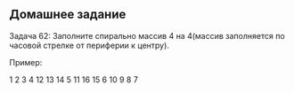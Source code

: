 ## Домашнее задание

Задача 62: Заполните спирально массив 4 на 4(массив заполняется по часовой стрелке от периферии к центру).

Пример:

 1  2  3  4
 12 13 14 5
 11 16 15 6
 10  9  8 7
